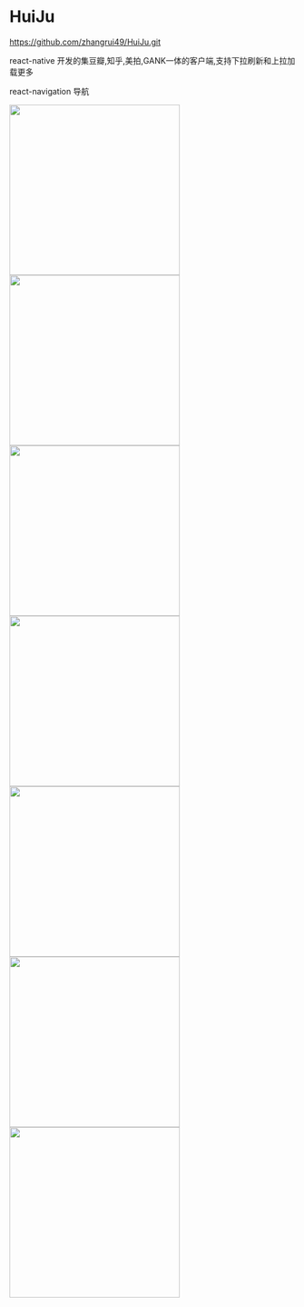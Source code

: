 # HuiJu
https://github.com/zhangrui49/HuiJu.git

react-native 开发的集豆瓣,知乎,美拍,GANK一体的客户端,支持下拉刷新和上拉加载更多

react-navigation 导航

<img src="https://github.com/zhangrui49/HuiJu/blob/master/capture/1.png?raw=true" width=300/>
<img src="https://github.com/zhangrui49/HuiJu/blob/master/capture/2.png?raw=true" width=300/>
<img src="https://github.com/zhangrui49/HuiJu/blob/master/capture/3.png?raw=true" width=300/>
<img src="https://github.com/zhangrui49/HuiJu/blob/master/capture/4.png?raw=true" width=300/>
<img src="https://github.com/zhangrui49/HuiJu/blob/master/capture/5.png?raw=true" width=300/>
<img src="https://github.com/zhangrui49/HuiJu/blob/master/capture/6.png?raw=true" width=300/>
<img src="https://github.com/zhangrui49/HuiJu/blob/master/capture/7.png?raw=true" width=300/>

